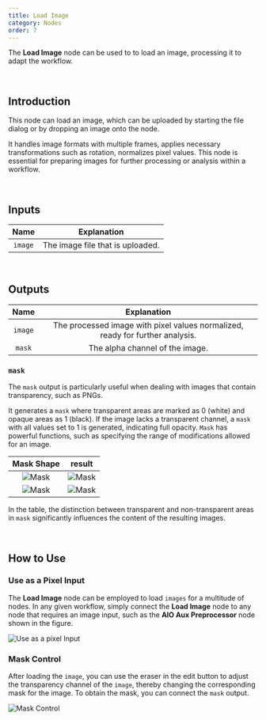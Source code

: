 ```yaml
---
title: Load Image
category: Nodes
order: 7
---
```


The **Load Image** node can be used to to load an image, processing it to adapt the workflow.

<br>

## Introduction

This node can load an image, which can be uploaded by starting the file dialog or by dropping an image onto the node.

It handles image formats with multiple frames, applies necessary transformations such as rotation, normalizes pixel values. This node is essential for preparing images for further processing or analysis within a workflow.

<br>

## Inputs

|     Name     | Explanation                  |
| :---------:| :-------------:|
| ```image``` | The image file that is uploaded. |

<br>

## Outputs

|     Name     | Explanation                  |
| :---------:| :-------------: |
| ```image``` | The processed image with pixel values normalized, ready for further analysis. |
| ```mask``` | The alpha channel of the image. |

### ```mask```

The ```mask``` output is particularly useful when dealing with images that contain transparency, such as PNGs. 

It generates a ```mask``` where transparent areas are marked as 0 (white) and opaque areas as 1 (black). If the image lacks a transparent channel, a ```mask``` with all values set to 1 is generated, indicating full opacity. ```Mask``` has powerful functions, such as specifying the range of modifications allowed for an image.

|     Mask Shape     | result                  |
| :---------:| :-------------: |
| <img src="https://magmai-ai.github.io/magmai-doc/doc_images/Mask1.jpg" alt="Mask" width="=20%" /> | <img src="https://magmai-ai.github.io/magmai-doc/doc_images/Mask3.jpg" alt="Mask" width="=100%" /> |
| <img src="https://magmai-ai.github.io/magmai-doc/doc_images/Mask2.jpg" alt="Mask" width="=20%" /> | <img src="https://magmai-ai.github.io/magmai-doc/doc_images/Mask4.jpg" alt="Mask" width="=100%" /> |

In the table, the distinction between transparent and non-transparent areas in ```mask``` significantly influences the content of the resulting images. 

<br>

## How to Use

### Use as a Pixel Input

The **Load Image** node can be employed to load ```images``` for a multitude of nodes. In any given workflow, simply connect the **Load Image** node to any node that requires an image input, such as the **AIO Aux Preprocessor** node shown in the figure.

<img src="https://magmai-ai.github.io/magmai-doc/doc_images/UseasaPixelInput.jpg" alt="Use as a pixel Input" width="=70%" />

### Mask Control

After loading the ```image```, you can use the eraser in the edit button to adjust the transparency channel of the ```image```, thereby changing the corresponding mask for the image. To obtain the mask, you can connect the ```mask``` output.

<img src="https://magmai-ai.github.io/magmai-doc/doc_images/MaskControl.jpg" alt="Mask Control" width="=70%" />

